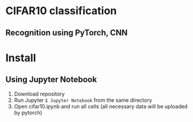 # CIFAR10 classification
## Recognition using PyTorch, CNN

# Install
## Using Jupyter Notebook
1) Download repository
2) Run Jupyter `$ Jupyter Notebook` from the same directory
3) Open cifar10.ipynb and run all cells (all necessary data will be uploaded by pytorch)
